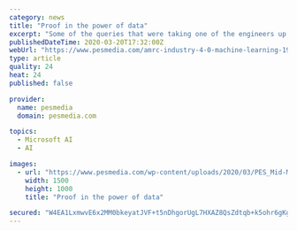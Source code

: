 ```yaml
---
category: news
title: "Proof in the power of data"
excerpt: "Some of the queries that were taking one of the engineers up to 12 minutes to run on the local database, took us just 12 seconds using Microsoft Azure. “It was always our intention to run machine learning against this data to detect anomalies. A reading in the event data that stands out may help predict maintenance of a machine tool or ..."
publishedDateTime: 2020-03-20T17:32:00Z
webUrl: "https://www.pesmedia.com/amrc-industry-4-0-machine-learning-190320/"
type: article
quality: 24
heat: 24
published: false

provider:
  name: pesmedia
  domain: pesmedia.com

topics:
  - Microsoft AI
  - AI

images:
  - url: "https://www.pesmedia.com/wp-content/uploads/2020/03/PES_Mid-March20_F_Connected-MF_AMRC-1-scaled-e1584632823249.jpg"
    width: 1500
    height: 1000
    title: "Proof in the power of data"

secured: "W4EA1LxmwvE6x2MM0bkeyatJVF+t5nDhgorUgL7HXAZ8QsZdtqb+k5ohr6gKg1uHIOK3ZXgAIZn4htOmbpXSS8t7et0ZvwQtOTwxXL0nEtpgckH/Zi0TIrnOedvg2jt+yJeWMtzwTUuaB9qeGeiKCCYq6ApfFBSQDvpYrLAs4SyE04UNhPDYCLqJnFgqoiYdtd/9rlt5IoHvniqR0n/vFQGJOO/4AGmxQdwVuYPLKdAxUoa1PYXMvauKq86o4tiXyFAXc/Ek8Z+1zaQCt2v40CX/dJ85rC5wuoioDrx726at2GbK9Vx1ruKAQq7bDE4Z;fFm+TTiIu5owcC6R/wao/w=="
---
```


